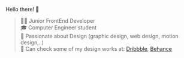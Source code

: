 
Hello there! 👋 
> 👩‍💻 Junior FrontEnd Developer <br>
> 🎓 Computer Engineer student <br>
> 💜 Passionate about Design (graphic design, web design, motion design,..) <br>
> 🤘 Can check some of my design works at: [Dribbble](https://dribbble.com/marianarp27), [Behance](https://www.behance.net/marianarp27)
